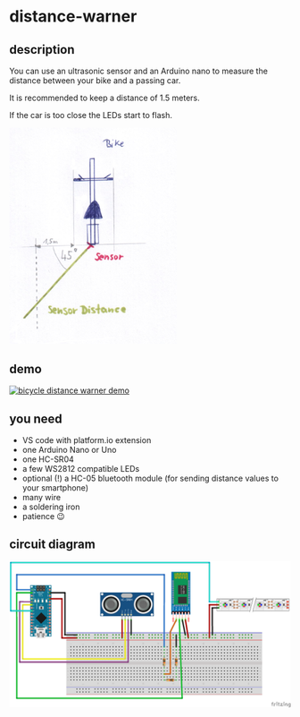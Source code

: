 # distance-warner

## description

You can use an ultrasonic sensor and an Arduino nano to measure the distance between your bike and a passing car.

It is recommended to keep a distance of 1.5 meters.

If the car is too close the LEDs start to flash.

<img src="https://raw.githubusercontent.com/MCeddy/distance-warner/master/docs/distance-warner.jpg" width="300">

## demo
[![bicycle distance warner demo](http://img.youtube.com/vi/M5IFnPChelQ/0.jpg)](https://www.youtube.com/watch?v=M5IFnPChelQ "bicycle distance warner demo")

## you need

* VS code with platform.io extension
* one Arduino Nano or Uno
* one HC-SR04
* a few WS2812 compatible LEDs
* optional (!) a HC-05 bluetooth module (for sending distance values to your smartphone)
* many wire
* a soldering iron
* patience 😉

## circuit diagram
![curcuit diagram](https://raw.githubusercontent.com/MCeddy/distance-warner/master/docs/sketch_bb.png)
